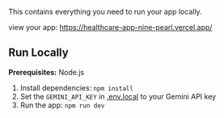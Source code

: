 <div align="center">
</div>



This contains everything you need to run your app locally.

view your app: https://healthcare-app-nine-pearl.vercel.app/
## Run Locally

**Prerequisites:**  Node.js


1. Install dependencies:
   `npm install`
2. Set the `GEMINI_API_KEY` in [.env.local](.env.local) to your Gemini API key
3. Run the app:
   `npm run dev`
